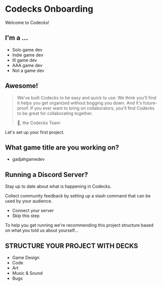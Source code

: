 # Codecks Onboarding

Welcome to Codecks!

## I'm a ...

- Solo game dev
- Indie game dev
- III game dev
- AAA game dev
- Not a game dev

## Awesome!

> We've built Codecks to be easy and quick to use. We think you'll find it helps you get organized without bogging you down. And it's future-proof. If you ever want to bring on collaborators, you'll find Codecks to be great for collaborating together.
>
> 💜, the Codecks Team

Let's set up your first project.

## What game title are you working on?

- gadjahgamedev

## Running a Discord Server?

Stay up to date about what is happening in Codecks.

Collect community feedback by setting up a slash command that can be used by your audience.

- Connect your server
- Skip this step

To help you get running we're recommending this project structure based on what you told us about yourself...

## STRUCTURE YOUR PROJECT WITH DECKS

- Game Design
- Code
- Art
- Music & Sound
- Bugs
